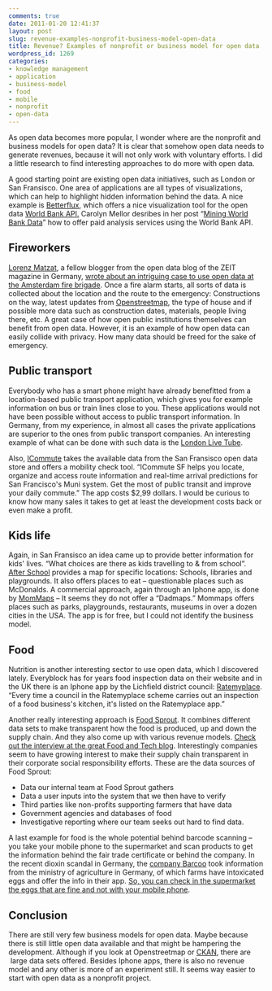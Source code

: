 ```yaml
---
comments: true
date: 2011-01-20 12:41:37
layout: post
slug: revenue-examples-nonprofit-business-model-open-data
title: Revenue? Examples of nonprofit or business model for open data
wordpress_id: 1269
categories:
- knowledge management
- application
- business-model
- food
- mobile
- nonprofit
- open-data
---
```


As open data becomes more popular, I wonder where are the nonprofit and business models for open data? It is clear that somehow open data needs to generate revenues, because it will not only work with voluntary efforts. I did a little research to find interesting approaches to do more with open data.



A good starting point are existing open data initiatives, such as London or San Fransisco. One area of applications are all types of visualizations, which can help to highlight hidden information behind the data. A nice example is [Betterflux](http://www.betterworldflux.com/), which offers a nice visualization tool for the open data [World Bank API.](http://data.worldbank.org/developers) Carolyn Mellor desribes in her post “[Mining World Bank Data](https://www.x.com/docs/DOC-2841)” how to offer paid analysis services using the World Bank API.


## Fireworkers


[Lorenz Matzat](http://twitter.com/lorz), a fellow blogger from the open data blog of the ZEIT magazine in Germany, [wrote about an intriguing case to use open data at the Amsterdam fire brigade](http://blog.zeit.de/open-data/2010/12/23/open-data-feuerwehr/). Once a fire alarm starts, all sorts of data is collected about the location and the route to the emergency: Constructions on the way, latest updates from [Openstreetmap](http://blog.zeit.de/open-data/2010/12/23/open-data-feuerwehr/), the type of house and if possible more data such as construction dates, materials, people living there, etc. A great case of how open public institutions themselves can benefit from open data. However, it is an example of how open data can easily collide with privacy. How many data should be freed for the sake of emergency.


## Public transport


Everybody who has a smart phone might have already benefitted from a location-based public transport application, which gives you for example information on bus or train lines close to you. These applications would not have been possible without access to public transport information. In Germany, from my experience, in almost all cases the private applications are superior to the ones from public transport companies. An interesting example of what can be done with such data is the [London Live Tube](http://traintimes.org.uk/map/tube).

Also, [ICommute](http://www.apptight.com/ICommuteSF.aspx) takes the available data from the San Fransisco open data store and offers a mobility check tool. “ICommute SF helps you locate, organize and access route information and real-time arrival predictions for San Francisco's Muni system. Get the most of public transit and improve your daily commute.” The app costs $2,99 dollars. I would be curious to know how many sales it takes to get at least the development costs back or even make a profit.


## Kids life


Again, in San Fransisco an idea came up to provide better information for kids' lives. “What choices are there as kids travelling to & from school”. [After School](http://www.afterschoolsf.org) provides a map for specific locations: Schools, libraries and playgrounds. It also offers places to eat – questionable places such as McDonalds. A commercial approach, again through an Iphone app, is done by [MomMaps](http://kidsplayguide.com) – It seems they do not offer a “Dadmaps.” Mommaps offers places such as parks, playgrounds, restaurants, museums in over a dozen cities in the USA. The app is for free, but I could not identify the business model.


## Food


Nutrition is another interesting sector to use open data, which I discovered lately. Everyblock has for years food inspection data on their website and in the UK there is an Iphone app by the Lichfield district council: [Ratemyplace](http://www.lichfielddc.gov.uk/site/scripts/documents_info.php?documentID=1237). “Every time a council in the Ratemyplace scheme carries out an inspection of a food business's kitchen, it's listed on the Ratemyplace app.”

Another really interesting approach is [Food Sprout](http://www.foodsprout.com/). It combines different data sets to make transparent how the food is produced, up and down the supply chain. And they also come up with various revenue models. [Check out the interview at the great Food and Tech blog](http://www.foodandtechconnect.com/site/2011/01/food-sprout-mapping-the-food-supply-chain/). Interestingly companies seem to have growing interest to make their supply chain transparent in their corporate social responsibility efforts. These are the data sources of Food Sprout:

  * Data our internal team at Food Sprout gathers
  * Data a user inputs into the system that we then have to verify
  * Third parties like non-profits supporting farmers that have data
  * Government agencies and databases of food
  * Investigative reporting where our team seeks out hard to find data.





A last example for food is the whole potential behind barcode scanning – you take your mobile phone to the supermarket and scan products to get the information behind the fair trade certificate or behind the company. In the recent dioxin scandal in Germany, the [company Barcoo](http://blog.barcoo.com) took information from the ministry of agriculture in Germany, of which farms have intoxicated eggs and offer the info in their app. [So, you can check in the supermarket the eggs that are fine and not with your mobile phone](http://blog.barcoo.com/2011/01/06/barcoo-erkennt-mit-dioxin-belastete-eier/).


## Conclusion


There are still very few business models for open data. Maybe because there is still little open data available and that might be hampering the development. Although if you look at Openstreetmap or [CKAN](http://ckan.net/), there are  large data sets offered. Besides Iphone apps, there is also no revenue model and any other is more of an experiment still. It seems way easier to start with open data as a nonprofit project.
